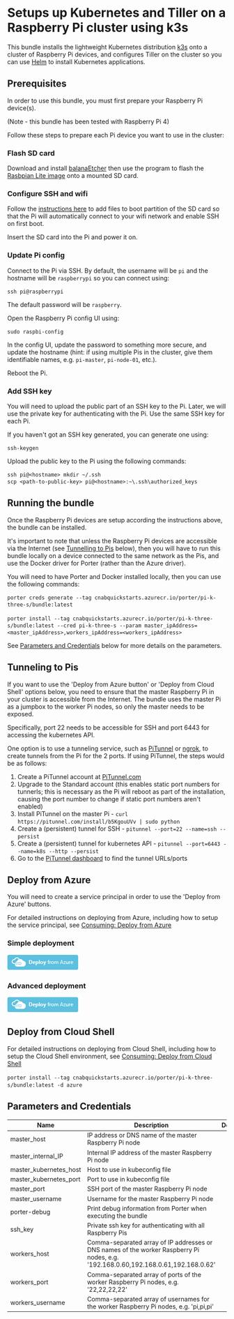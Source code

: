 # Setups up Kubernetes and Tiller on a Raspberry Pi cluster using k3s

This bundle installs the lightweight Kubernetes distribution [k3s](https://github.com/rancher/k3s) onto a cluster of Raspberry Pi devices, and configures Tiller on the cluster so you can use [Helm](https://helm.sh/) to install Kubernetes applications.

## Prerequisites

In order to use this bundle, you must first prepare your Raspberry Pi device(s).

(Note - this bundle has been tested with Raspberry Pi 4)

Follow these steps to prepare each Pi device you want to use in the cluster:

### Flash SD card

Download and install [balanaEtcher](https://www.balena.io/etcher/) then use the program to flash the [Rasbpian Lite image](https://downloads.raspberrypi.org/raspbian_lite_latest) onto a mounted SD card.

### Configure SSH and wifi

Follow the [instructions here](https://www.raspberrypi.org/documentation/configuration/wireless/headless.md) to add files to boot partition of the SD card so that the Pi will automatically connect to your wifi network and enable SSH on first boot.

Insert the SD card into the Pi and power it on.

### Update Pi config

Connect to the Pi via SSH. By default, the username will be `pi` and the hostname will be `raspberrypi` so you can connect using:

```
ssh pi@raspberrypi
```

The default password will be `raspberry`.

Open the Raspberry Pi config UI using:

```
sudo raspbi-config
```
In the config UI, update the password to something more secure, and update the hostname (hint: if using multiple Pis in the cluster, give them identifiable names, e.g. `pi-master`, `pi-node-01`, etc.).

Reboot the Pi.

### Add SSH key

You will need to upload the public part of an SSH key to the Pi. Later, we will use the private key for authenticating with the Pi. Use the same SSH key for each Pi.

If you haven't got an SSH key generated, you can generate one using:

```
ssh-keygen
```

Upload the public key to the Pi using the following commands:
```
ssh pi@<hostname> mkdir ~/.ssh
scp <path-to-public-key> pi@<hostname>:~\.ssh\authorized_keys
```

## Running the bundle

Once the Raspberry Pi devices are setup according the instructions above, the bundle can be installed.

It's important to note that unless the Raspberry Pi devices are accessible via the Internet (see [Tunnelling to Pis](#tunneling-to-pis) below), then you will have to run this bundle locally on a device connected to the same network as the Pis, and use the Docker driver for Porter (rather than the Azure driver).

You will need to have Porter and Docker installed locally, then you can use the following commands:

```
porter creds generate --tag cnabquickstarts.azurecr.io/porter/pi-k-three-s/bundle:latest

porter install --tag cnabquickstarts.azurecr.io/porter/pi-k-three-s/bundle:latest --cred pi-k-three-s --param master_ipAddress=<master_ipAddress>,workers_ipAddress=<workers_ipAddress>
```

See [Parameters and Credentials](#parameters-and-credentials) below for more details on the parameters.

## Tunneling to Pis

If you want to use the 'Deploy from Azure button' or 'Deploy from Cloud Shell' options below, you need to ensure that the master Raspberry Pi in your cluster is accessible from the Internet. The bundle uses the master Pi as a jumpbox to the worker Pi nodes, so only the master needs to be exposed.

Specifically, port 22 needs to be accessible for SSH and port 6443 for accessing the kubernetes API.

One option is to use a tunneling service, such as [PiTunnel](https://www.pitunnel.com/) or [ngrok](https://ngrok.com/), to create tunnels from the Pi for the 2 ports. If using PiTunnel, the steps would be as follows:

1. Create a PiTunnel account at [PiTunnel.com](https://www.pitunnel.com/)
2. Upgrade to the Standard account (this enables static port numbers for tunnerls; this is necessary as the Pi will reboot as part of the installation, causing the port number to change if static port numbers aren't enabled)
3. Install PiTunnel on the master Pi - `curl https://pitunnel.com/install/b5KgouUVv | sudo python`
4. Create a (persistent) tunnel for SSH - `pitunnel --port=22 --name=ssh --persist`
5. Create a (persistent) tunnel for kubernetes API - `pitunnel --port=6443 --name=k8s --http --persist`
6. Go to the [PiTunnel dashboard](https://www.pitunnel.com/active) to find the tunnel URLs/ports

## Deploy from Azure


You will need to create a service principal in order to use the 'Deploy from Azure' buttons.


For detailed instructions on deploying from Azure, including how to setup the service principal, see [Consuming: Deploy from Azure](../../docs/consuming.md#deploy-from-azure)

### Simple deployment


<a href="https://portal.azure.com/#create/Microsoft.Template/uri/https%3A%2F%2Fraw.githubusercontent.com%2FAzure%2Fazure-cnab-quickstarts%2Fmaster%2Fporter%2Fpi-k-three-s%2Fazuredeploy-simple.json" target="_blank"><img src="https://raw.githubusercontent.com/endjin/CNAB.Quickstarts/master/images/Deploy-from-Azure.png"/></a>

### Advanced deployment


<a href="https://portal.azure.com/#create/Microsoft.Template/uri/https%3A%2F%2Fraw.githubusercontent.com%2FAzure%2Fazure-cnab-quickstarts%2Fmaster%2Fporter%2Fpi-k-three-s%2Fazuredeploy-advanced.json" target="_blank"><img src="https://raw.githubusercontent.com/endjin/CNAB.Quickstarts/master/images/Deploy-from-Azure.png"/></a>


## Deploy from Cloud Shell


For detailed instructions on deploying from Cloud Shell, including how to setup the Cloud Shell environment, see [Consuming: Deploy from Cloud Shell](../../docs/consuming.md#deploy-from-cloud-shell)


```porter install --tag cnabquickstarts.azurecr.io/porter/pi-k-three-s/bundle:latest -d azure```


## Parameters and Credentials

 | Name | Description | Default | Required | 
 | --- | --- | --- | --- | 
 | master_host | IP address or DNS name of the master Raspberry Pi node |  | No
master_internal_IP | Internal IP address of the master Raspberry Pi node |  | No
master_kubernetes_host | Host to use in kubeconfig file |  | No
master_kubernetes_port | Port to use in kubeconfig file |  | No
master_port | SSH port of the master Raspberry Pi node |  | No
master_username | Username for the master Raspberry Pi node |  | No
porter-debug | Print debug information from Porter when executing the bundle |  | No
ssh_key | Private ssh key for authenticating with all Raspberry Pis |  | Yes
workers_host | Comma-separated array of IP addresses or DNS names of the worker Raspberry Pi nodes, e.g. '192.168.0.60,192.168.0.61,192.168.0.62' |  | No
workers_port | Comma-separated array of ports of the worker Raspberry Pi nodes, e.g. '22,22,22,22' |  | No
workers_username | Comma-separated array of usernames for the worker Raspberry Pi nodes, e.g. 'pi,pi,pi' |  | No | 
